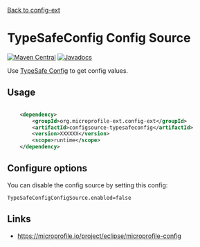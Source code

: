 [Back to config-ext](https://github.com/microprofile-extensions/config-ext/blob/master/README.md)

# TypeSafeConfig Config Source

[![Maven Central](https://maven-badges.herokuapp.com/maven-central/org.microprofile-ext.config-ext/configsource-typesafeconfig/badge.svg)](https://maven-badges.herokuapp.com/maven-central/org.microprofile-ext.config-ext/configsource-consul)
[![Javadocs](https://www.javadoc.io/badge/org.microprofile-ext.config-ext/configsource-typesafeconfig.svg)](https://www.javadoc.io/doc/org.microprofile-ext.config-ext/configsource-consul)

Use [TypeSafe Config](https://github.com/lightbend/config) to get config values.

## Usage

```xml

    <dependency>
        <groupId>org.microprofile-ext.config-ext</groupId>
        <artifactId>configsource-typesafeconfig</artifactId>
        <version>XXXXXX</version>
        <scope>runtime</scope>
    </dependency>

```

## Configure options

You can disable the config source by setting this config:
    
    TypeSafeConfigConfigSource.enabled=false  

## Links
* https://microprofile.io/project/eclipse/microprofile-config
